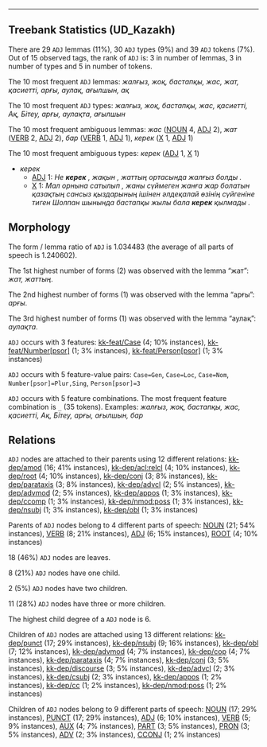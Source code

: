 

--------------------------------------------------------------------------------

## Treebank Statistics (UD_Kazakh)

There are 29 `ADJ` lemmas (11%), 30 `ADJ` types (9%) and 39 `ADJ` tokens (7%).
Out of 15 observed tags, the rank of `ADJ` is: 3 in number of lemmas, 3 in number of types and 5 in number of tokens.

The 10 most frequent `ADJ` lemmas: <em>жалғыз, жоқ, бастапқы, жас, жат, қасиетті, арғы, аулақ, ағылшын, ақ</em>

The 10 most frequent `ADJ` types:  <em>жалғыз, жоқ, бастапқы, жас, қасиетті, Ақ, Бітеу, арғы, аулақта, ағылшын</em>

The 10 most frequent ambiguous lemmas: <em>жас</em> ([NOUN]() 4, [ADJ]() 2), <em>жат</em> ([VERB]() 2, [ADJ]() 2), <em>бар</em> ([VERB]() 1, [ADJ]() 1), <em>керек</em> ([X]() 1, [ADJ]() 1)

The 10 most frequent ambiguous types:  <em>керек</em> ([ADJ]() 1, [X]() 1)


* <em>керек</em>
  * [ADJ]() 1: <em>Не <b>керек</b> , жақын , жаттың ортасында жалғыз болды .</em>
  * [X]() 1: <em>Мал орнына сатылып , жаны сүймеген жанға жар болатын қазақтың сансыз қыздарының ішінен әлдеқалай өзінің сүйгеніне тиген Шолпан шынында бастапқы жылы бала <b>керек</b> қылмады .</em>

## Morphology

The form / lemma ratio of `ADJ` is 1.034483 (the average of all parts of speech is 1.240602).

The 1st highest number of forms (2) was observed with the lemma “жат”: <em>жат, жаттың</em>.

The 2nd highest number of forms (1) was observed with the lemma “арғы”: <em>арғы</em>.

The 3rd highest number of forms (1) was observed with the lemma “аулақ”: <em>аулақта</em>.

`ADJ` occurs with 3 features: [kk-feat/Case]() (4; 10% instances), [kk-feat/Number[psor]]() (1; 3% instances), [kk-feat/Person[psor]]() (1; 3% instances)

`ADJ` occurs with 5 feature-value pairs: `Case=Gen`, `Case=Loc`, `Case=Nom`, `Number[psor]=Plur,Sing`, `Person[psor]=3`

`ADJ` occurs with 5 feature combinations.
The most frequent feature combination is `_` (35 tokens).
Examples: <em>жалғыз, жоқ, бастапқы, жас, қасиетті, Ақ, Бітеу, арғы, ағылшын, бар</em>


## Relations

`ADJ` nodes are attached to their parents using 12 different relations: [kk-dep/amod]() (16; 41% instances), [kk-dep/acl:relcl]() (4; 10% instances), [kk-dep/root]() (4; 10% instances), [kk-dep/conj]() (3; 8% instances), [kk-dep/parataxis]() (3; 8% instances), [kk-dep/advcl]() (2; 5% instances), [kk-dep/advmod]() (2; 5% instances), [kk-dep/appos]() (1; 3% instances), [kk-dep/ccomp]() (1; 3% instances), [kk-dep/nmod:poss]() (1; 3% instances), [kk-dep/nsubj]() (1; 3% instances), [kk-dep/obl]() (1; 3% instances)

Parents of `ADJ` nodes belong to 4 different parts of speech: [NOUN]() (21; 54% instances), [VERB]() (8; 21% instances), [ADJ]() (6; 15% instances), [ROOT]() (4; 10% instances)

18 (46%) `ADJ` nodes are leaves.

8 (21%) `ADJ` nodes have one child.

2 (5%) `ADJ` nodes have two children.

11 (28%) `ADJ` nodes have three or more children.

The highest child degree of a `ADJ` node is 6.

Children of `ADJ` nodes are attached using 13 different relations: [kk-dep/punct]() (17; 29% instances), [kk-dep/nsubj]() (9; 16% instances), [kk-dep/obl]() (7; 12% instances), [kk-dep/advmod]() (4; 7% instances), [kk-dep/cop]() (4; 7% instances), [kk-dep/parataxis]() (4; 7% instances), [kk-dep/conj]() (3; 5% instances), [kk-dep/discourse]() (3; 5% instances), [kk-dep/advcl]() (2; 3% instances), [kk-dep/csubj]() (2; 3% instances), [kk-dep/appos]() (1; 2% instances), [kk-dep/cc]() (1; 2% instances), [kk-dep/nmod:poss]() (1; 2% instances)

Children of `ADJ` nodes belong to 9 different parts of speech: [NOUN]() (17; 29% instances), [PUNCT]() (17; 29% instances), [ADJ]() (6; 10% instances), [VERB]() (5; 9% instances), [AUX]() (4; 7% instances), [PART]() (3; 5% instances), [PRON]() (3; 5% instances), [ADV]() (2; 3% instances), [CCONJ]() (1; 2% instances)

